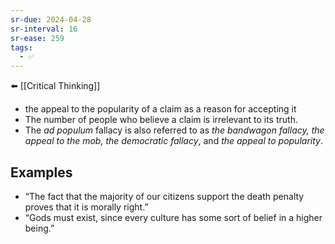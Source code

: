 ```yaml
---
sr-due: 2024-04-28
sr-interval: 16
sr-ease: 259
tags:
  - ✅
---
```

⬅️ [[Critical Thinking]]

- the appeal to the popularity of a claim as a reason for accepting it
- The number of people who believe a claim is irrelevant to its truth.
- The _ad populum_ fallacy is also referred to as _the bandwagon fallacy, the appeal to the mob, the democratic fallacy_, and _the appeal to popularity_.

## Examples
- “The fact that the majority of our citizens support the death penalty proves that it is morally right.”
- “Gods must exist, since every culture has some sort of belief in a higher being.”
